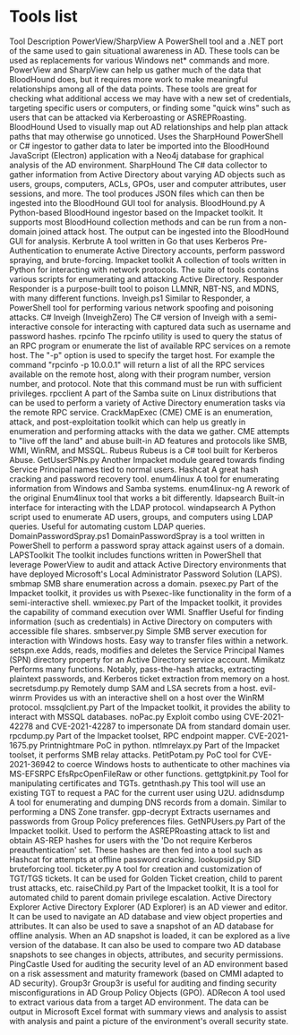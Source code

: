 # Tools list
Tool 	Description
PowerView/SharpView 	A PowerShell tool and a .NET port of the same used to gain situational awareness in AD. These tools can be used as replacements for various Windows net* commands and more. PowerView and SharpView can help us gather much of the data that BloodHound does, but it requires more work to make meaningful relationships among all of the data points. These tools are great for checking what additional access we may have with a new set of credentials, targeting specific users or computers, or finding some "quick wins" such as users that can be attacked via Kerberoasting or ASREPRoasting.
BloodHound 	Used to visually map out AD relationships and help plan attack paths that may otherwise go unnoticed. Uses the SharpHound PowerShell or C# ingestor to gather data to later be imported into the BloodHound JavaScript (Electron) application with a Neo4j database for graphical analysis of the AD environment.
SharpHound 	The C# data collector to gather information from Active Directory about varying AD objects such as users, groups, computers, ACLs, GPOs, user and computer attributes, user sessions, and more. The tool produces JSON files which can then be ingested into the BloodHound GUI tool for analysis.
BloodHound.py 	A Python-based BloodHound ingestor based on the Impacket toolkit. It supports most BloodHound collection methods and can be run from a non-domain joined attack host. The output can be ingested into the BloodHound GUI for analysis.
Kerbrute 	A tool written in Go that uses Kerberos Pre-Authentication to enumerate Active Directory accounts, perform password spraying, and brute-forcing.
Impacket toolkit 	A collection of tools written in Python for interacting with network protocols. The suite of tools contains various scripts for enumerating and attacking Active Directory.
Responder 	Responder is a purpose-built tool to poison LLMNR, NBT-NS, and MDNS, with many different functions.
Inveigh.ps1 	Similar to Responder, a PowerShell tool for performing various network spoofing and poisoning attacks.
C# Inveigh (InveighZero) 	The C# version of Inveigh with a semi-interactive console for interacting with captured data such as username and password hashes.
rpcinfo 	The rpcinfo utility is used to query the status of an RPC program or enumerate the list of available RPC services on a remote host. The "-p" option is used to specify the target host. For example the command "rpcinfo -p 10.0.0.1" will return a list of all the RPC services available on the remote host, along with their program number, version number, and protocol. Note that this command must be run with sufficient privileges.
rpcclient 	A part of the Samba suite on Linux distributions that can be used to perform a variety of Active Directory enumeration tasks via the remote RPC service.
CrackMapExec (CME) 	CME is an enumeration, attack, and post-exploitation toolkit which can help us greatly in enumeration and performing attacks with the data we gather. CME attempts to "live off the land" and abuse built-in AD features and protocols like SMB, WMI, WinRM, and MSSQL.
Rubeus 	Rubeus is a C# tool built for Kerberos Abuse.
GetUserSPNs.py 	Another Impacket module geared towards finding Service Principal names tied to normal users.
Hashcat 	A great hash cracking and password recovery tool.
enum4linux 	A tool for enumerating information from Windows and Samba systems.
enum4linux-ng 	A rework of the original Enum4linux tool that works a bit differently.
ldapsearch 	Built-in interface for interacting with the LDAP protocol.
windapsearch 	A Python script used to enumerate AD users, groups, and computers using LDAP queries. Useful for automating custom LDAP queries.
DomainPasswordSpray.ps1 	DomainPasswordSpray is a tool written in PowerShell to perform a password spray attack against users of a domain.
LAPSToolkit 	The toolkit includes functions written in PowerShell that leverage PowerView to audit and attack Active Directory environments that have deployed Microsoft's Local Administrator Password Solution (LAPS).
smbmap 	SMB share enumeration across a domain.
psexec.py 	Part of the Impacket toolkit, it provides us with Psexec-like functionality in the form of a semi-interactive shell.
wmiexec.py 	Part of the Impacket toolkit, it provides the capability of command execution over WMI.
Snaffler 	Useful for finding information (such as credentials) in Active Directory on computers with accessible file shares.
smbserver.py 	Simple SMB server execution for interaction with Windows hosts. Easy way to transfer files within a network.
setspn.exe 	Adds, reads, modifies and deletes the Service Principal Names (SPN) directory property for an Active Directory service account.
Mimikatz 	Performs many functions. Notably, pass-the-hash attacks, extracting plaintext passwords, and Kerberos ticket extraction from memory on a host.
secretsdump.py 	Remotely dump SAM and LSA secrets from a host.
evil-winrm 	Provides us with an interactive shell on a host over the WinRM protocol.
mssqlclient.py 	Part of the Impacket toolkit, it provides the ability to interact with MSSQL databases.
noPac.py 	Exploit combo using CVE-2021-42278 and CVE-2021-42287 to impersonate DA from standard domain user.
rpcdump.py 	Part of the Impacket toolset, RPC endpoint mapper.
CVE-2021-1675.py 	Printnightmare PoC in python.
ntlmrelayx.py 	Part of the Impacket toolset, it performs SMB relay attacks.
PetitPotam.py 	PoC tool for CVE-2021-36942 to coerce Windows hosts to authenticate to other machines via MS-EFSRPC EfsRpcOpenFileRaw or other functions.
gettgtpkinit.py 	Tool for manipulating certificates and TGTs.
getnthash.py 	This tool will use an existing TGT to request a PAC for the current user using U2U.
adidnsdump 	A tool for enumerating and dumping DNS records from a domain. Similar to performing a DNS Zone transfer.
gpp-decrypt 	Extracts usernames and passwords from Group Policy preferences files.
GetNPUsers.py 	Part of the Impacket toolkit. Used to perform the ASREPRoasting attack to list and obtain AS-REP hashes for users with the 'Do not require Kerberos preauthentication' set. These hashes are then fed into a tool such as Hashcat for attempts at offline password cracking.
lookupsid.py 	SID bruteforcing tool.
ticketer.py 	A tool for creation and customization of TGT/TGS tickets. It can be used for Golden Ticket creation, child to parent trust attacks, etc.
raiseChild.py 	Part of the Impacket toolkit, It is a tool for automated child to parent domain privilege escalation.
Active Directory Explorer 	Active Directory Explorer (AD Explorer) is an AD viewer and editor. It can be used to navigate an AD database and view object properties and attributes. It can also be used to save a snapshot of an AD database for offline analysis. When an AD snapshot is loaded, it can be explored as a live version of the database. It can also be used to compare two AD database snapshots to see changes in objects, attributes, and security permissions.
PingCastle 	Used for auditing the security level of an AD environment based on a risk assessment and maturity framework (based on CMMI adapted to AD security).
Group3r 	Group3r is useful for auditing and finding security misconfigurations in AD Group Policy Objects (GPO).
ADRecon 	A tool used to extract various data from a target AD environment. The data can be output in Microsoft Excel format with summary views and analysis to assist with analysis and paint a picture of the environment's overall security state.
